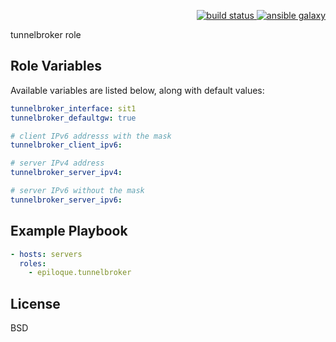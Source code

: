 <p align="right">
    <a href="https://travis-ci.org/epiloque/ansible-tunnelbroker">
        <img src="https://travis-ci.org/epiloque/ansible-tunnelbroker.svg?branch=master"
             alt="build status">
    </a>
        <a href="https://galaxy.ansible.com/epiloque/tunnelbroker">
        <img src="https://img.shields.io/badge/ansible--galaxy-tunnelbroker-blue.svg"
             alt="ansible galaxy">
    </a>
</p>

tunnelbroker role

## Role Variables

Available variables are listed below, along with default values:

```yaml
tunnelbroker_interface: sit1
tunnelbroker_defaultgw: true

# client IPv6 addresss with the mask
tunnelbroker_client_ipv6:

# server IPv4 address
tunnelbroker_server_ipv4:

# server IPv6 without the mask
tunnelbroker_server_ipv6:
```


## Example Playbook

```yaml
- hosts: servers
  roles:
    - epiloque.tunnelbroker
```

## License

BSD
